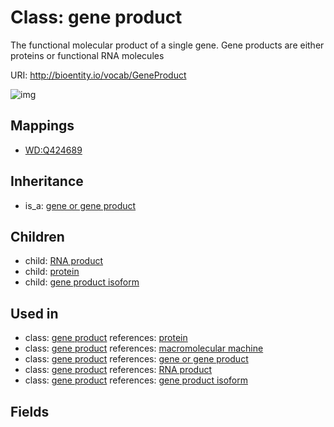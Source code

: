 # Class: gene product


The functional molecular product of a single gene. Gene products are either proteins or functional RNA molecules

URI: http://bioentity.io/vocab/GeneProduct

![img](http://yuml.me/diagram/nofunky/class/\[GeneOrGeneProduct]^-\[GeneProduct],%20\[GeneProduct]^-\[RnaProduct],%20\[GeneProduct]^-\[GeneProductIsoform],%20\[GeneProduct]^-\[Protein],%20)
## Mappings

 * [WD:Q424689](http://purl.obolibrary.org/obo/WD_Q424689)
## Inheritance

 *  is_a: [gene or gene product](GeneOrGeneProduct.md)
## Children

 *  child: [RNA product](RnaProduct.md)
 *  child: [protein](Protein.md)
 *  child: [gene product isoform](GeneProductIsoform.md)
## Used in

 *  class: [gene product](GeneProduct.md) references: [protein](Protein.md)
 *  class: [gene product](GeneProduct.md) references: [macromolecular machine](MacromolecularMachine.md)
 *  class: [gene product](GeneProduct.md) references: [gene or gene product](GeneOrGeneProduct.md)
 *  class: [gene product](GeneProduct.md) references: [RNA product](RnaProduct.md)
 *  class: [gene product](GeneProduct.md) references: [gene product isoform](GeneProductIsoform.md)
## Fields

